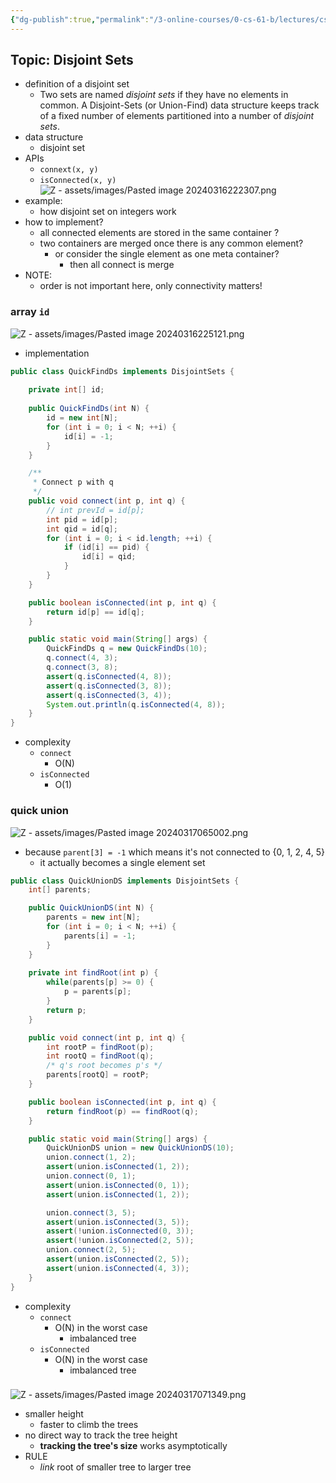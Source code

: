 ```yaml
---
{"dg-publish":true,"permalink":"/3-online-courses/0-cs-61-b/lectures/cs-61-b-2018-spring-learning-notes-chapter-9/","noteIcon":"","created":"2024-03-16T22:13:52.560+01:00","updated":"2024-03-17T07:23:42.717+01:00"}
---
```


## Topic: Disjoint Sets
- definition of a disjoint set
	- Two sets are named _disjoint sets_ if they have no elements in common. A Disjoint-Sets (or Union-Find) data structure keeps track of a fixed number of elements partitioned into a number of _disjoint sets_.
- data structure
	- disjoint set
- APIs
	- `connext(x, y)`
	- `isConnected(x, y)`
![Z - assets/images/Pasted image 20240316222307.png](/img/user/Z%20-%20assets/images/Pasted%20image%2020240316222307.png)
- example: 
	- how disjoint set on integers work
- how to implement?
	- all connected elements are stored in the same container ?
	- two containers are merged once there is any common element?
		- or consider the single element as one meta container?
			- then all connect is merge
- NOTE:
	- order is not important here, only connectivity matters!

### array `id`

![Z - assets/images/Pasted image 20240316225121.png](/img/user/Z%20-%20assets/images/Pasted%20image%2020240316225121.png)
- implementation
```java
public class QuickFindDs implements DisjointSets {
    
    private int[] id;
    
    public QuickFindDs(int N) {
        id = new int[N];
        for (int i = 0; i < N; ++i) {
            id[i] = -1;
        }
    }

    /**
     * Connect p with q
     */
    public void connect(int p, int q) {
        // int prevId = id[p];
        int pid = id[p];
        int qid = id[q];
        for (int i = 0; i < id.length; ++i) {
            if (id[i] == pid) {
                id[i] = qid;
            }
        }
    }

    public boolean isConnected(int p, int q) {
        return id[p] == id[q];
    }

    public static void main(String[] args) {
        QuickFindDs q = new QuickFindDs(10);
        q.connect(4, 3);
        q.connect(3, 8);
        assert(q.isConnected(4, 8));
        assert(q.isConnected(3, 8));
        assert(q.isConnected(3, 4));
        System.out.println(q.isConnected(4, 8));
    }
}
```
- complexity
	- `connect`
		- O(N)
	- `isConnected`
		- O(1)

### quick union
![Z - assets/images/Pasted image 20240317065002.png](/img/user/Z%20-%20assets/images/Pasted%20image%2020240317065002.png)
- because `parent[3] = -1` which means it's not connected to {0, 1, 2, 4, 5}
	- it actually becomes a single element set
```java
public class QuickUnionDS implements DisjointSets {
    int[] parents;

    public QuickUnionDS(int N) {
        parents = new int[N];
        for (int i = 0; i < N; ++i) {
            parents[i] = -1;
        }
    }
    
    private int findRoot(int p) {
        while(parents[p] >= 0) {
            p = parents[p];
        }
        return p;
    }

    public void connect(int p, int q) {
        int rootP = findRoot(p);
        int rootQ = findRoot(q);
        /* q's root becomes p's */
        parents[rootQ] = rootP;
    }

    public boolean isConnected(int p, int q) {
        return findRoot(p) == findRoot(q);
    }

    public static void main(String[] args) {
        QuickUnionDS union = new QuickUnionDS(10);
        union.connect(1, 2);
        assert(union.isConnected(1, 2));
        union.connect(0, 1);
        assert(union.isConnected(0, 1));
        assert(union.isConnected(1, 2));

        union.connect(3, 5);
        assert(union.isConnected(3, 5));
        assert(!union.isConnected(0, 3));
        assert(!union.isConnected(2, 5));
        union.connect(2, 5);
        assert(union.isConnected(2, 5));
        assert(union.isConnected(4, 3));
    }
}

```
- complexity
	- `connect`
		- O(N) in the worst case
			- imbalanced tree
	- `isConnected`
		- O(N) in the worst case
			- imbalanced tree

###


![Z - assets/images/Pasted image 20240317071349.png](/img/user/Z%20-%20assets/images/Pasted%20image%2020240317071349.png)
- smaller height
	- faster to climb the trees
- no direct way to track the tree height
	- **tracking the tree's size** works asymptotically
- RULE
	- *link* root of smaller tree to larger tree